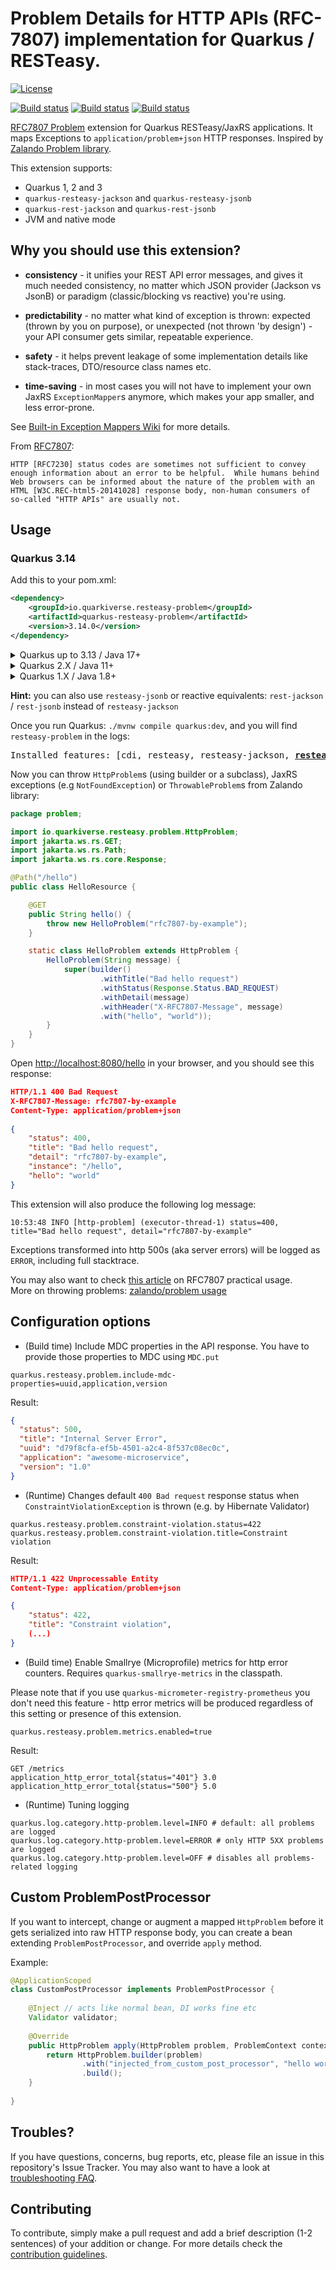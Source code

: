 # Problem Details for HTTP APIs (RFC-7807) implementation for Quarkus / RESTeasy.

[![License](https://img.shields.io/badge/license-Apache%202.0-blue.svg)](https://github.com/quarkiverse/quarkus-resteasy-problem/blob/main/LICENSE.txt)

[![Build status](https://github.com/quarkiverse/quarkus-resteasy-problem/actions/workflows/unit-tests.yaml/badge.svg)](https://github.com/quarkiverse/quarkus-resteasy-problem/actions/workflows/unit-tests.yaml)
[![Build status](https://github.com/quarkiverse/quarkus-resteasy-problem/actions/workflows/integration-tests.yaml/badge.svg)](https://github.com/quarkiverse/quarkus-resteasy-problem/actions/workflows/integration-tests.yaml)
[![Build status](https://github.com/quarkiverse/quarkus-resteasy-problem/actions/workflows/native-mode-tests.yaml/badge.svg)](https://github.com/quarkiverse/quarkus-resteasy-problem/actions/workflows/native-mode-tests.yaml)

[RFC7807 Problem](https://tools.ietf.org/html/rfc7807) extension for Quarkus RESTeasy/JaxRS applications. It maps Exceptions to `application/problem+json` HTTP responses. Inspired by [Zalando Problem library](https://github.com/zalando/problem).

This extension supports:
- Quarkus 1, 2 and 3
- `quarkus-resteasy-jackson` and `quarkus-resteasy-jsonb`
- `quarkus-rest-jackson` and `quarkus-rest-jsonb`
- JVM and native mode

## Why you should use this extension?
- __consistency__ - it unifies your REST API error messages, and gives it much needed consistency, no matter which JSON provider (Jackson vs JsonB) or paradigm (classic/blocking vs reactive) you're using.   

- __predictability__ - no matter what kind of exception is thrown: expected (thrown by you on purpose), or unexpected (not thrown 'by design') - your API consumer gets similar, repeatable experience.  

- __safety__ - it helps prevent leakage of some implementation details like stack-traces, DTO/resource class names etc.

- __time-saving__ - in most cases you will not have to implement your own JaxRS `ExceptionMapper`s anymore, which makes your app smaller, and less error-prone. 

See [Built-in Exception Mappers Wiki](https://github.com/quarkiverse/quarkus-resteasy-problem/wiki#built-in-exception-mappers) for more details.

From [RFC7807](https://tools.ietf.org/html/rfc7807):
```
HTTP [RFC7230] status codes are sometimes not sufficient to convey
enough information about an error to be helpful.  While humans behind
Web browsers can be informed about the nature of the problem with an
HTML [W3C.REC-html5-20141028] response body, non-human consumers of
so-called "HTTP APIs" are usually not.
```

## Usage
### Quarkus 3.14
Add this to your pom.xml:
```xml
<dependency>
    <groupId>io.quarkiverse.resteasy-problem</groupId>
    <artifactId>quarkus-resteasy-problem</artifactId>
    <version>3.14.0</version>
</dependency>
```

<details>
    <summary>Quarkus up to 3.13 / Java 17+</summary>

### Quarkus 3.X
 Quarkus             | Java | quarkus-resteasy-problem
---------------------|------|-------------------------
 < 3.7.0             | 11+  | 3.1.0
\>= 3.7.0 && < 3.9.0 | 17+  | 3.7.0
\>= 3.9.0            | 17+  | 3.9.0

Make sure proper version of JDK (look for the table above), then run:
```shell
mvn io.quarkus:quarkus-maven-plugin:${quarkus.version}:create \
    -DprojectGroupId=problem \
    -DprojectArtifactId=quarkus-resteasy-problem-playground \
    -DclassName="problem.HelloResource" \
    -Dpath="/hello" \
    -Dextensions="resteasy,resteasy-jackson"
cd quarkus-resteasy-problem-playground
./mvnw quarkus:add-extension -Dextensions="com.tietoevry.quarkus:quarkus-resteasy-problem:3.9.0"
```
Or add the following dependency to `pom.xml` in existing project:
```xml
<dependency>
    <groupId>com.tietoevry.quarkus</groupId>
    <artifactId>quarkus-resteasy-problem</artifactId>
    <version>3.9.0</version>
</dependency>
```
</details>

<details>
    <summary>Quarkus 2.X / Java 11+</summary>

  Make sure JDK 11 is in your PATH, then run:
  ```shell 
  mvn io.quarkus:quarkus-maven-plugin:2.16.10.Final:create \
      -DprojectGroupId=problem \
      -DprojectArtifactId=quarkus-resteasy-problem-playground \
      -DclassName="problem.HelloResource" \
      -Dpath="/hello" \
      -Dextensions="resteasy,resteasy-jackson"
  cd quarkus-resteasy-problem-playground
  ./mvnw quarkus:add-extension -Dextensions="com.tietoevry.quarkus:quarkus-resteasy-problem:2.2.0
  ```
  Or add the following dependency to `pom.xml` in existing project:
  ```xml
  <dependency>
      <groupId>com.tietoevry.quarkus</groupId>
      <artifactId>quarkus-resteasy-problem</artifactId>
      <version>2.2.0</version>
  </dependency>
  ```
</details>

<details>
    <summary>Quarkus 1.X / Java 1.8+</summary>
    
  Create a new Quarkus project with the following command:
  ```shell 
  mvn io.quarkus:quarkus-maven-plugin:1.13.7.Final:create \
      -DprojectGroupId=problem \
      -DprojectArtifactId=quarkus-resteasy-problem-playground \
      -DclassName="problem.HelloResource" \
      -Dpath="/hello" \
      -Dextensions="resteasy,resteasy-jackson,com.tietoevry.quarkus:quarkus-resteasy-problem:1.0.0"
  cd quarkus-resteasy-problem-playground
  ```
  Or add the following dependency to `pom.xml` in existing project:
  ```xml
  <dependency>
    <groupId>com.tietoevry.quarkus</groupId>
    <artifactId>quarkus-resteasy-problem</artifactId>
    <version>1.0.0</version>
  </dependency>
  ```
</details>

**Hint:** you can also use `resteasy-jsonb` or reactive equivalents: `rest-jackson` / `rest-jsonb` instead of `resteasy-jackson`


Once you run Quarkus: `./mvnw compile quarkus:dev`, and you will find `resteasy-problem` in the logs:
<pre>
Installed features: [cdi, resteasy, resteasy-jackson, <b><u>resteasy-problem</u></b>]
</pre>

Now you can throw `HttpProblem`s (using builder or a subclass), JaxRS exceptions (e.g `NotFoundException`) or `ThrowableProblem`s from Zalando library:

```java
package problem;

import io.quarkiverse.resteasy.problem.HttpProblem;
import jakarta.ws.rs.GET;
import jakarta.ws.rs.Path;
import jakarta.ws.rs.core.Response;

@Path("/hello")
public class HelloResource {

    @GET
    public String hello() {
        throw new HelloProblem("rfc7807-by-example");
    }

    static class HelloProblem extends HttpProblem {
        HelloProblem(String message) {
            super(builder()
                    .withTitle("Bad hello request")
                    .withStatus(Response.Status.BAD_REQUEST)
                    .withDetail(message)
                    .withHeader("X-RFC7807-Message", message)
                    .with("hello", "world"));
        }
    }
}
```

Open [http://localhost:8080/hello](http://localhost:8080/hello) in your browser, and you should see this response:

```json
HTTP/1.1 400 Bad Request
X-RFC7807-Message: rfc7807-by-example
Content-Type: application/problem+json
        
{
    "status": 400,
    "title": "Bad hello request",
    "detail": "rfc7807-by-example",
    "instance": "/hello",
    "hello": "world"
}
```

This extension will also produce the following log message:
```
10:53:48 INFO [http-problem] (executor-thread-1) status=400, title="Bad hello request", detail="rfc7807-by-example"
```
Exceptions transformed into http 500s (aka server errors) will be logged as `ERROR`, including full stacktrace.

You may also want to check [this article](https://dzone.com/articles/when-http-status-codes-are-not-enough-tackling-web) on RFC7807 practical usage.  
More on throwing problems: [zalando/problem usage](https://github.com/zalando/problem#usage)

## Configuration options

- (Build time) Include MDC properties in the API response. You have to provide those properties to MDC using `MDC.put`
```
quarkus.resteasy.problem.include-mdc-properties=uuid,application,version
```
Result:
```json
{
  "status": 500,
  "title": "Internal Server Error",
  "uuid": "d79f8cfa-ef5b-4501-a2c4-8f537c08ec0c",
  "application": "awesome-microservice",
  "version": "1.0"
}
```

- (Runtime) Changes default `400 Bad request` response status when `ConstraintViolationException` is thrown (e.g. by Hibernate Validator)
```
quarkus.resteasy.problem.constraint-violation.status=422
quarkus.resteasy.problem.constraint-violation.title=Constraint violation
```
Result:
```json
HTTP/1.1 422 Unprocessable Entity
Content-Type: application/problem+json

{
    "status": 422,
    "title": "Constraint violation",
    (...)
}
```

- (Build time) Enable Smallrye (Microprofile) metrics for http error counters. Requires `quarkus-smallrye-metrics` in the classpath.

Please note that if you use `quarkus-micrometer-registry-prometheus` you don't need this feature - http error metrics will be produced regardless of this setting or presence of this extension.

```
quarkus.resteasy.problem.metrics.enabled=true
```
Result:
```
GET /metrics
application_http_error_total{status="401"} 3.0
application_http_error_total{status="500"} 5.0
```

- (Runtime) Tuning logging
```
quarkus.log.category.http-problem.level=INFO # default: all problems are logged
quarkus.log.category.http-problem.level=ERROR # only HTTP 5XX problems are logged
quarkus.log.category.http-problem.level=OFF # disables all problems-related logging
```

## Custom ProblemPostProcessor
If you want to intercept, change or augment a mapped `HttpProblem` before it gets serialized into raw HTTP response 
body, you can create a bean extending `ProblemPostProcessor`, and override `apply` method.

Example:
```java
@ApplicationScoped
class CustomPostProcessor implements ProblemPostProcessor {
    
    @Inject // acts like normal bean, DI works fine etc
    Validator validator;
    
    @Override
    public HttpProblem apply(HttpProblem problem, ProblemContext context) {
        return HttpProblem.builder(problem)
                .with("injected_from_custom_post_processor", "hello world " + context.path)
                .build();
    }
    
}
```

## Troubles?

If you have questions, concerns, bug reports, etc, please file an issue in this repository's Issue Tracker. You may also want to have a look at [troubleshooting FAQ](./TROUBLESHOOTING.md).

## Contributing

To contribute, simply make a pull request and add a brief description (1-2 sentences) of your addition or change.
For more details check the [contribution guidelines](./CONTRIBUTING.md).
